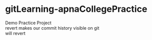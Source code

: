 # gitLearning-apnaCollegePractice

Demo Practice Project
</br>
revert makes our commit history visible on git
</br>
will revert
